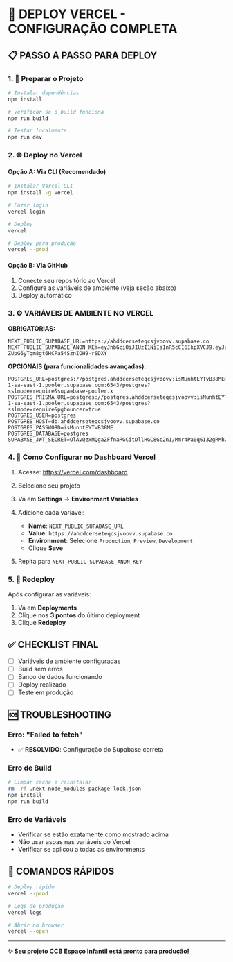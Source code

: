 # 🚀 DEPLOY VERCEL - CONFIGURAÇÃO COMPLETA

## 📋 PASSO A PASSO PARA DEPLOY

### 1. 🔧 Preparar o Projeto
```bash
# Instalar dependências
npm install

# Verificar se o build funciona
npm run build

# Testar localmente
npm run dev
```

### 2. 🌐 Deploy no Vercel

#### Opção A: Via CLI (Recomendado)
```bash
# Instalar Vercel CLI
npm install -g vercel

# Fazer login
vercel login

# Deploy
vercel

# Deploy para produção
vercel --prod
```

#### Opção B: Via GitHub
1. Conecte seu repositório ao Vercel
2. Configure as variáveis de ambiente (veja seção abaixo)
3. Deploy automático

### 3. ⚙️ VARIÁVEIS DE AMBIENTE NO VERCEL

**OBRIGATÓRIAS:**
```
NEXT_PUBLIC_SUPABASE_URL=https://ahddcerseteqcsjvoovv.supabase.co
NEXT_PUBLIC_SUPABASE_ANON_KEY=eyJhbGciOiJIUzI1NiIsInR5cCI6IkpXVCJ9.eyJpc3MiOiJzdXBhYmFzZSIsInJlZiI6ImFoZGRjZXJzZXRlcWNzanZvb3Z2Iiwicm9sZSI6ImFub24iLCJpYXQiOjE3NjExMjM3ODIsImV4cCI6MjA3NjY5OTc4Mn0.aO2gb05L_H-ZUpG6yTqm8gt6HCPa54SznIOH9-rSDXY
```

**OPCIONAIS (para funcionalidades avançadas):**
```
POSTGRES_URL=postgres://postgres.ahddcerseteqcsjvoovv:isMunhtEYTvB38ME@aws-1-sa-east-1.pooler.supabase.com:6543/postgres?sslmode=require&supa=base-pooler.x
POSTGRES_PRISMA_URL=postgres://postgres.ahddcerseteqcsjvoovv:isMunhtEYTvB38ME@aws-1-sa-east-1.pooler.supabase.com:6543/postgres?sslmode=require&pgbouncer=true
POSTGRES_USER=postgres
POSTGRES_HOST=db.ahddcerseteqcsjvoovv.supabase.co
POSTGRES_PASSWORD=isMunhtEYTvB38ME
POSTGRES_DATABASE=postgres
SUPABASE_JWT_SECRET=OlAvQzxMQgaZFfnaRGCitDllHGC8Gc2n1/Mmr4Pa0q6I32gRMh22SL6FUIOUQp1E/vKAwCI3W4OwT67lP3cVmA==
```

### 4. 📱 Como Configurar no Dashboard Vercel

1. Acesse: https://vercel.com/dashboard
2. Selecione seu projeto
3. Vá em **Settings** → **Environment Variables**
4. Adicione cada variável:
   - **Name**: `NEXT_PUBLIC_SUPABASE_URL`
   - **Value**: `https://ahddcerseteqcsjvoovv.supabase.co`
   - **Environment**: Selecione `Production`, `Preview`, `Development`
   - Clique **Save**

5. Repita para `NEXT_PUBLIC_SUPABASE_ANON_KEY`

### 5. 🔄 Redeploy
Após configurar as variáveis:
1. Vá em **Deployments**
2. Clique nos **3 pontos** do último deployment
3. Clique **Redeploy**

## ✅ CHECKLIST FINAL

- [ ] Variáveis de ambiente configuradas
- [ ] Build sem erros
- [ ] Banco de dados funcionando
- [ ] Deploy realizado
- [ ] Teste em produção

## 🆘 TROUBLESHOOTING

### Erro: "Failed to fetch"
- ✅ **RESOLVIDO**: Configuração do Supabase correta

### Erro de Build
```bash
# Limpar cache e reinstalar
rm -rf .next node_modules package-lock.json
npm install
npm run build
```

### Erro de Variáveis
- Verificar se estão exatamente como mostrado acima
- Não usar aspas nas variáveis do Vercel
- Verificar se aplicou a todas as environments

## 🎯 COMANDOS RÁPIDOS

```bash
# Deploy rápido
vercel --prod

# Logs de produção
vercel logs

# Abrir no browser
vercel --open
```

---
**✨ Seu projeto CCB Espaço Infantil está pronto para produção!**